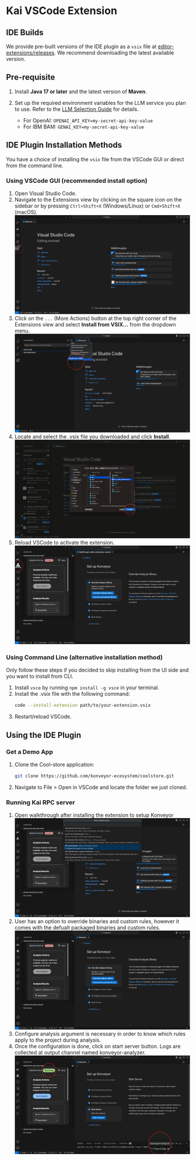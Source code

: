 # Kai VSCode Extension

## IDE Builds

We provide pre-built versions of the IDE plugin as a `vsix` file at [editor-extensions/releases](https://github.com/konveyor/editor-extensions/releases). We recommend downloading the latest available version.

## Pre-requisite

1. Install **Java 17 or later** and the latest version of **Maven**.
2. Set up the required environment variables for the LLM service you plan to use. Refer to the [LLM Selection Guide](/docs/llm_selection.md) for details.

   - For OpenAI: `OPENAI_API_KEY=my-secret-api-key-value`
   - For IBM BAM: `GENAI_KEY=my-secret-api-key-value`

## IDE Plugin Installation Methods

You have a choice of installing the `vsix` file from the VSCode GUI or direct from the command line.

### Using VSCode GUI (recommended install option)

1. Open Visual Studio Code.
2. Navigate to the Extensions view by clicking on the square icon on the sidebar or by pressing `Ctrl+Shift+X` (Windows/Linux) or `Cmd+Shift+X` (macOS).
   ![extension](images/extension.png)
3. Click on the `...` (More Actions) button at the top right corner of the Extensions view and select **Install from VSIX...** from the dropdown menu.
   ![install-from](images/install-from.png)
4. Locate and select the .vsix file you downloaded and click **Install**.
   ![install-kai-vscode](images/install-kai-vscode.png)
5. Reload VSCode to activate the extension.
   ![KAI-installed](images/KAI-installed.png)

### Using Command Line (alternative installation method)

Only follow these steps if you decided to skip installing from the UI side and you want to install from CLI.

1. Install `vsce` by running `npm install -g vsce` in your terminal.
2. Install the .vsix file with the following command:
   ```bash
   code --install-extension path/to/your-extension.vsix
   ```
3. Restart/reload VSCode.

## Using the IDE Plugin

### Get a Demo App

1. Clone the Cool-store application:
   ```bash
   git clone https://github.com/konveyor-ecosystem/coolstore.git
   ```
2. Navigate to File > Open in VSCode and locate the folder we just cloned.

### Running Kai RPC server

1. Open walkthrough after installing the extension to setup Konveyor
   ![walkthrough](images/walkthrough.png)
2. User has an option to override binaries and custom rules, however it comes with the defualt packaged binaries and custom rules.
   ![setup-konveyor](images/setup-konveyor.png)
3. Configure analysis argument is necessary in order to know which rules apply to the project during analysis.
4. Once the configuration is done, click on start server button. Logs are collected at output channel named konveyor-analyzer.
   ![start-server](images/start-server.png)
